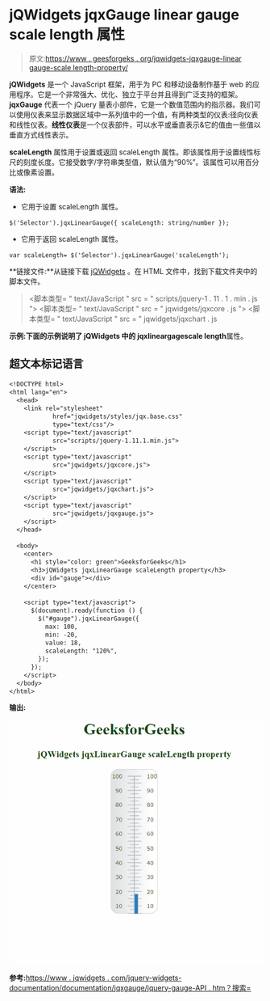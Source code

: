 # jQWidgets jqxGauge linear gauge scale length 属性

> 原文:[https://www . geesforgeks . org/jqwidgets-jqxgauge-linear gauge-scale length-property/](https://www.geeksforgeeks.org/jqwidgets-jqxgauge-lineargauge-scalelength-property/)

**jQWidgets** 是一个 JavaScript 框架，用于为 PC 和移动设备制作基于 web 的应用程序。它是一个非常强大、优化、独立于平台并且得到广泛支持的框架。 **jqxGauge** 代表一个 jQuery 量表小部件，它是一个数值范围内的指示器。我们可以使用仪表来显示数据区域中一系列值中的一个值，有两种类型的仪表:径向仪表和线性仪表。**线性仪表**是一个仪表部件，可以水平或垂直表示&它的值由一些值以垂直方式线性表示。

**scaleLength** 属性用于设置或返回 scaleLength 属性。即该属性用于设置线性标尺的刻度长度。它接受数字/字符串类型值，默认值为“90%”。该属性可以用百分比或像素设置。

**语法:**

*   它用于设置 scaleLength 属性。

```
$('Selector').jqxLinearGauge({ scaleLength: string/number });
```

*   它用于返回 scaleLength 属性。

```
var scaleLength= $('Selector').jqxLinearGauge('scaleLength');
```

**链接文件:**从链接下载 [jQWidgets](https://www.jqwidgets.com/download/) 。在 HTML 文件中，找到下载文件夹中的脚本文件。

> <link rel="”stylesheet”" href="”jqwidgets/styles/jqx.base.css”" type="”text/css”">
> <脚本类型= " text/JavaScript " src = " scripts/jquery-1 . 11 . 1 . min . js "></脚本类型>
> <脚本类型= " text/JavaScript " src = " jqwidgets/jqxcore . js "></脚本类型>
> <脚本类型= " text/JavaScript " src = " jqwidgets/jqxchart . js

**示例:**下面的示例说明了 jQWidgets 中的 jqxlineargage**scale length**属性。

## 超文本标记语言

```
<!DOCTYPE html>
<html lang="en">
  <head>
    <link rel="stylesheet"
            href="jqwidgets/styles/jqx.base.css"
            type="text/css"/>
    <script type="text/javascript" 
            src="scripts/jquery-1.11.1.min.js">
    </script>
    <script type="text/javascript" 
            src="jqwidgets/jqxcore.js">
    </script>
    <script type="text/javascript" 
            src="jqwidgets/jqxchart.js">
    </script>
    <script type="text/javascript" 
            src="jqwidgets/jqxgauge.js">
    </script>
  </head>

  <body>
    <center>
      <h1 style="color: green">GeeksforGeeks</h1>
      <h3>jQWidgets jqxLinearGauge scaleLength property</h3>
      <div id="gauge"></div>
    </center>

    <script type="text/javascript">
      $(document).ready(function () {
        $("#gauge").jqxLinearGauge({
          max: 100,
          min: -20,
          value: 18,
          scaleLength: "120%",
        });
      });
    </script>
  </body>
</html>
```

**输出:**

![](img/68220babc6bb7155a82614855ac7d492.png)

**参考:**[https://www . jqwidgets . com/jquery-widgets-documentation/documentation/jqxgauge/jquery-gauge-API . htm？搜索=](https://www.jqwidgets.com/jquery-widgets-documentation/documentation/jqxgauge/jquery-gauge-api.htm?search=)